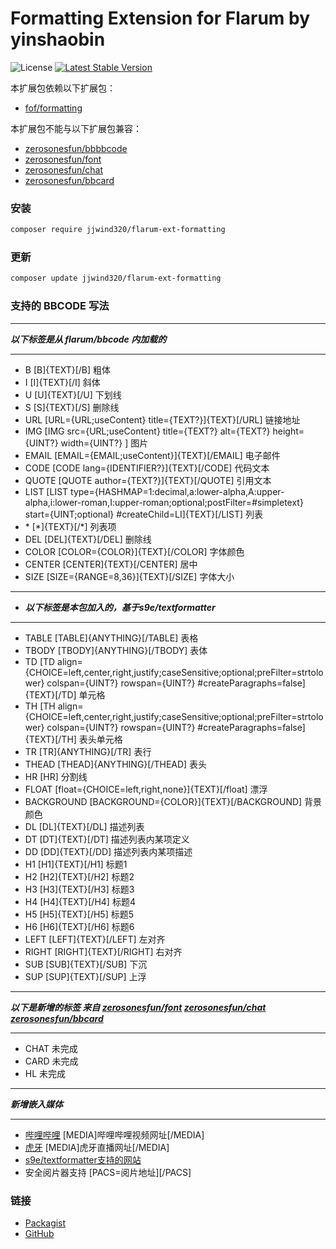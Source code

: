 # Formatting Extension for Flarum by yinshaobin

![License](https://img.shields.io/badge/license-MIT-blue.svg) [![Latest Stable Version](https://img.shields.io/packagist/v/jjwind320/flarum-ext-formatting.svg)](https://packagist.org/packages/jjwind320/flarum-ext-formatting)

本扩展包依赖以下扩展包：

* [fof/formatting](https://packagist.org/packages/fof/formatting)

本扩展包不能与以下扩展包兼容：
  
* [zerosonesfun/bbbbcode](https://packagist.org/packages/zerosonesfun/bbbbcode)
* [zerosonesfun/font](https://packagist.org/packages/zerosonesfun/font)
* [zerosonesfun/chat](https://packagist.org/packages/zerosonesfun/chat)
* [zerosonesfun/bbcard](https://packagist.org/packages/zerosonesfun/bbcard)

### 安装

```sh
composer require jjwind320/flarum-ext-formatting
```

### 更新

```sh
composer update jjwind320/flarum-ext-formatting
```

### 支持的 BBCODE 写法

-----

***以下标签是从 flarum/bbcode 内加载的***

-----

- B [B]{TEXT}[/B] 粗体
- I [I]{TEXT}[/I] 斜体
- U [U]{TEXT}[/U] 下划线
- S [S]{TEXT}[/S] 删除线
- URL [URL={URL;useContent} title={TEXT?}]{TEXT}[/URL] 链接地址
- IMG [IMG src={URL;useContent} title={TEXT?} alt={TEXT?} height={UINT?}  width={UINT?} ] 图片
- EMAIL [EMAIL={EMAIL;useContent}]{TEXT}[/EMAIL] 电子邮件
- CODE [CODE lang={IDENTIFIER?}]{TEXT}[/CODE] 代码文本
- QUOTE [QUOTE author={TEXT?}]{TEXT}[/QUOTE] 引用文本
- LIST [LIST type={HASHMAP=1:decimal,a:lower-alpha,A:upper-alpha,i:lower-roman,I:upper-roman;optional;postFilter=#simpletext} start={UINT;optional} #createChild=LI]{TEXT}[/LIST] 列表
- \* [\*]{TEXT}[/\*] 列表项
- DEL [DEL]{TEXT}[/DEL] 删除线
- COLOR [COLOR={COLOR}]{TEXT}[/COLOR] 字体颜色
- CENTER [CENTER]{TEXT}[/CENTER] 居中
- SIZE [SIZE={RANGE=8,36}]{TEXT}[/SIZE] 字体大小

-----

- ***以下标签是本包加入的，基于s9e/textformatter***

-----

- TABLE [TABLE]{ANYTHING}[/TABLE] 表格
- TBODY [TBODY]{ANYTHING}[/TBODY] 表体
- TD [TD align={CHOICE=left,center,right,justify;caseSensitive;optional;preFilter=strtolower} colspan={UINT?} rowspan={UINT?} #createParagraphs=false]{TEXT}[/TD] 单元格
- TH [TH align={CHOICE=left,center,right,justify;caseSensitive;optional;preFilter=strtolower} colspan={UINT?} rowspan={UINT?} #createParagraphs=false]{TEXT}[/TH] 表头单元格
- TR [TR]{ANYTHING}[/TR] 表行
- THEAD [THEAD]{ANYTHING}[/THEAD] 表头
- HR [HR] 分割线
- FLOAT [float={CHOICE=left,right,none}]{TEXT}[/float] 漂浮
- BACKGROUND [BACKGROUND={COLOR}]{TEXT}[/BACKGROUND] 背景颜色
- DL [DL]{TEXT}[/DL] 描述列表
- DT [DT]{TEXT}[/DT] 描述列表内某项定义
- DD [DD]{TEXT}[/DD] 描述列表内某项描述
- H1 [H1]{TEXT}[/H1] 标题1
- H2 [H2]{TEXT}[/H2] 标题2
- H3 [H3]{TEXT}[/H3] 标题3
- H4 [H4]{TEXT}[/H4] 标题4
- H5 [H5]{TEXT}[/H5] 标题5
- H6 [H6]{TEXT}[/H6] 标题6
- LEFT [LEFT]{TEXT}[/LEFT] 左对齐
- RIGHT [RIGHT]{TEXT}[/RIGHT] 右对齐
- SUB [SUB]{TEXT}[/SUB] 下沉
- SUP [SUP]{TEXT}[/SUP] 上浮

-----

***以下是新增的标签 来自 [zerosonesfun/font](https://packagist.org/packages/zerosonesfun/font) [zerosonesfun/chat](https://packagist.org/packages/zerosonesfun/chat) [zerosonesfun/bbcard](https://packagist.org/packages/zerosonesfun/bbcard)***

-----

- CHAT 未完成
- CARD 未完成
- HL 未完成

-----

***新增嵌入媒体***

-----

- [哔哩哔哩](https://www.bilibili.com/) [MEDIA]哔哩哔哩视频网址[/MEDIA]
- [虎牙](https://www.huya.com/) [MEDIA]虎牙直播网址[/MEDIA]
- [s9e/textformatter支持的网站](https://s9etextformatter.readthedocs.io/Plugins/MediaEmbed/Sites/)
- 安全阅片器支持 [PACS=阅片地址][/PACS]

### 链接

- [Packagist](https://packagist.org/packages/jjwind320/flarum-ext-formatting)
- [GitHub](https://github.com/jjwind320/flarum-ext-formatting)

